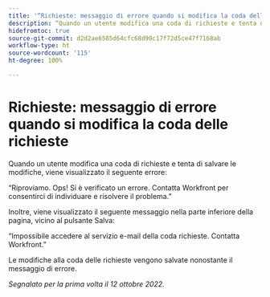 ```yaml
---
title: '“Richieste: messaggio di errore quando si modifica la coda delle richieste”'
description: “Quando un utente modifica una coda di richieste e tenta di salvare le modifiche, viene visualizzato un errore.”
hidefromtoc: true
source-git-commit: d2d2ae6585d64cfc68d90c17f72d5ce47f7168ab
workflow-type: ht
source-wordcount: '115'
ht-degree: 100%

---
```



# Richieste: messaggio di errore quando si modifica la coda delle richieste

Quando un utente modifica una coda di richieste e tenta di salvare le modifiche, viene visualizzato il seguente errore:

“Riproviamo. Ops! Si è verificato un errore. Contatta Workfront per consentirci di individuare e risolvere il problema.”

Inoltre, viene visualizzato il seguente messaggio nella parte inferiore della pagina, vicino al pulsante Salva:

“Impossibile accedere al servizio e-mail della coda richieste. Contatta Workfront.”

Le modifiche alla coda delle richieste vengono salvate nonostante il messaggio di errore.

_Segnalato per la prima volta il 12 ottobre 2022._

